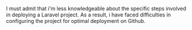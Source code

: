 I must admit that i'm less knowledgeable about the specific steps involved in deploying a Laravel project.
As a result, i have faced difficulties in configuring the project for optimal deployment on Github.

